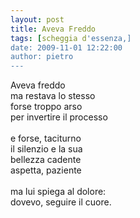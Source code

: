 ```yaml
---
layout: post
title: Aveva Freddo
tags: [scheggia d'essenza,]
date: 2009-11-01 12:22:00
author: pietro
---
```

Aveva freddo<br/>ma restava lo stesso<br/>forse troppo arso<br/>per invertire il processo<br/><br/>e forse, taciturno<br/>il silenzio e la sua<br/>bellezza cadente<br/>aspetta, paziente<br/><br/>ma lui spiega al dolore:<br/>dovevo, seguire il cuore.
